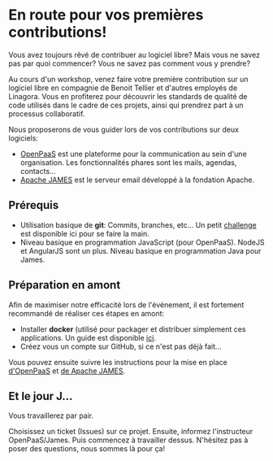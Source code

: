 # En route pour vos premières contributions!

Vous avez toujours rêvé de contribuer au logiciel libre? Mais vous ne savez pas par quoi commencer? Vous ne savez pas comment vous y prendre?

Au cours d'un workshop, venez faire votre première contribution sur un logiciel libre en compagnie de Benoit Tellier et d'autres employés de Linagora. Vous en profiterez pour découvrir les standards de qualité de code utilisés dans le cadre de ces projets, ainsi qui prendrez part à un processus collaboratif.

Nous proposerons de vous guider lors de vos contributions sur deux logiciels:

 - [OpenPaaS](https://open-paas.org/) est une plateforme pour la communication au sein d'une organisation. Les fonctionnalités phares sont les mails, agendas, contacts...
 - [Apache JAMES](https://james.apache.org/) est le serveur email développé à la fondation Apache.

## Prérequis

 - Utilisation basique de **git**: Commits, branches, etc... Un petit [challenge](https://github.com/Open-Up/git-contest) est disponible ici pour se faire la main.
 - Niveau basique en programmation JavaScript (pour OpenPaaS). NodeJS et AngularJS sont un plus. Niveau basique en programmation Java pour James.

## Préparation en amont

Afin de maximiser notre efficacité lors de l'événement, il est fortement recommandé de réaliser ces étapes en amont:

 - Installer **docker** (utilisé pour packager et distribuer simplement ces applications. Un guide est disponible [ici](https://docs.docker.com/install/linux/docker-ce/debian/).
 - Créez vous un compte sur GitHub, si ce n'est pas déjà fait...

Vous pouvez ensuite suivre les instructions pour la mise en place [d'OpenPaaS](https://open-paas.org/) et [de Apache JAMES](https://james.apache.org/).

## Et le jour J...

Vous travaillerez par pair.

Choisissez un ticket (Issues) sur ce projet. Ensuite, informez l'instructeur OpenPaaS/James. Puis commencez à travailler dessus.
N'hésitez pas à poser des questions, nous sommes là pour ça!

